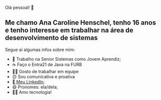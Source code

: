 Olá pessoal! 👋


<h2>Me chamo Ana Caroline Henschel, tenho 16 anos e tenho interesse em trabalhar na área de desenvolvimento de sistemas</h2>
Segue aí algumas infos sobre mim:

- 💼 Trabalho na Senior Sistemas como Jovem Aprendiz;
- ☕ Faço o Entra21 de Java na FURB
- 🙋‍♀️ Gosto de trabalhar em equipe
- 😊 Sou comunicativa e proativa
- 📢<a href= 'https://www.linkedin.com/in/ana-caroline-h-72b2811ba/'> Meu LinkedIn:</a>
- 😄 Pronomes: ela/dela;
- 👩‍💻 Amo tecnologia!

  
